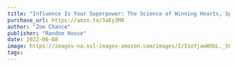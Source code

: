 ```yaml
---
title: "Influence Is Your Superpower: The Science of Winning Hearts, Sparking Change, and Making Good Things Happen"
purchase_url: https://amzn.to/3aEy3M8
author: "Zoe Chance"
publisher: "Random House"
date: 2022-06-08
image: https://images-na.ssl-images-amazon.com/images/I/51oYjawWXbL._SL75_.jpg
tags:
---
```


